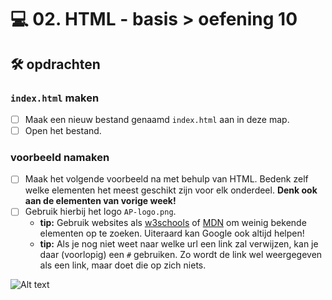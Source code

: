 # 💻 02. HTML - basis > oefening 10

## 🛠️ opdrachten

### `index.html` maken

- [ ] Maak een nieuw bestand genaamd `index.html` aan in deze map.
- [ ] Open het bestand.

### voorbeeld namaken

- [ ] Maak het volgende voorbeeld na met behulp van HTML. Bedenk zelf welke elementen het meest geschikt zijn voor elk onderdeel. **Denk ook aan de elementen van vorige week!**
- [ ] Gebruik hierbij het logo `AP-logo.png`.
  - **tip:** Gebruik websites als [w3schools](https://www.w3schools.com) of [MDN](https://developer.mozilla.org/en-US/docs/Web/HTML) om weinig bekende elementen op te zoeken. Uiteraard kan Google ook altijd helpen!
  - **tip:** Als je nog niet weet naar welke url een link zal verwijzen, kan je daar (voorlopig) een `#` gebruiken. Zo wordt de link wel weergegeven als een link, maar doet die op zich niets.

![Alt text](image.png)
